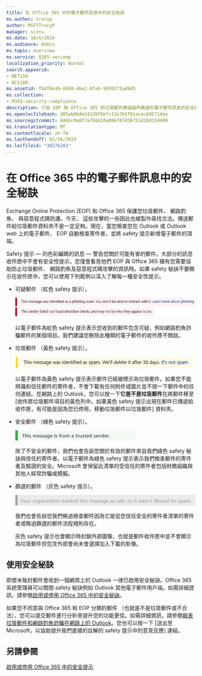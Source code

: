 ```yaml
---
title: 在 Office 365 中的電子郵件訊息中的安全秘訣
ms.author: tracyp
author: MSFTTracyP
manager: scotv
ms.date: 10/6/2016
ms.audience: Admin
ms.topic: overview
ms.service: O365-seccomp
localization_priority: Normal
search.appverid:
- MET150
- BCS160
ms.assetid: fb4f8e49-0468-4be2-8fa6-99501f1ad9d5
ms.collection:
- M365-security-compliance
description: 介紹 EOP 與 Office 365 的垃圾郵件篩選器所篩選的電子郵件訊息的安全秘訣。
ms.openlocfilehash: d85eb0bde24220fbbfc12e7b5f01acec69571dee
ms.sourcegitcommit: 686bc9a8f7a7b6810a096f07d36751d10d334409
ms.translationtype: MT
ms.contentlocale: zh-TW
ms.lasthandoff: 02/26/2019
ms.locfileid: "30276283"
---
```

# <a name="safety-tips-in-email-messages-in-office-365"></a>在 Office 365 中的電子郵件訊息中的安全秘訣

Exchange Online Protection (EOP) 和 Office 365 保護您垃圾郵件、 網路釣魚、 與惡意程式碼防護。今天、 這些攻擊的一些因此也被製作尋找合法。傳送郵件給垃圾郵件資料夾不是一定足夠。現在，當您檢查您在 Outlook 或 Outlook web 上的電子郵件、 EOP 自動檢查寄件者，並將 safety 提示新增電子郵件的頂端。 
  
Safety 提示 — 的色彩編碼的訊息 — 警告您關於可能有害的郵件。大部分的訊息收件匣中不會有安全性提示。您僅會看見他們 EOP 與 Office 365 擁有您需要協助防止垃圾郵件、 網路釣魚及惡意程式碼攻擊的資訊時。如果 safety 秘訣不要顯示在收件匣中，您可以使用下列範例以深入了解每一種安全性提示。
  
- 可疑郵件 （紅色 safety 提示）。
    
    ![這個螢幕擷取畫面顯示紅色 safety 提示。](media/5078a0be-e556-44a1-b169-09d780d26898.png)
  
    以電子郵件為紅色 safety 提示表示您收到的郵件包含可疑，例如網路釣魚詐騙郵件的某個項目。我們建議您刪除此種類的電子郵件的收件匣不開啟。
    
- 垃圾郵件 （黃色 safety 提示）。
    
    ![這個螢幕擷取畫面顯示為黃色 safety 提示。](media/793c9265-ea44-48fd-a98f-804fadd4163b.png)
  
    以電子郵件為黃色 safety 提示表示郵件已經被標示為垃圾郵件。如果您不能辨識和信任郵件的寄件者，不會下載有任何附件或圖片並不按一下郵件中的任何連結。在網路上的 Outlook，您可以按一下**它是不是垃圾郵件**在將郵件移至 [收件匣垃圾郵件項目的黃色列中。如果黃色 safety 提示出現在郵件已傳遞給收件匣，有可能是因為您已停用，移動垃圾郵件以垃圾郵件] 資料夾。 
    
- 安全郵件 （綠色 safety 提示）。
    
    ![這個螢幕擷取畫面顯示為綠色 safety 提示。](media/acbc11d0-f626-4848-9fbf-66eeeda3f803.png)
  
    除了不安全的郵件，我們也會告訴您關於有效的郵件來自我們綠色 safety 秘訣與信任的寄件者。以電子郵件為綠色 safety 提示表示我們檢查郵件的寄件者及驗證的安全。Microsoft 會保留此清單的受信任的寄件者包括財務組織與其他人經常詐騙或模擬。
    
- 篩選的郵件 （灰色 safety 提示）。
    
    ![這個螢幕擷取畫面顯示為灰色 safety 提示。](media/c4d0cf8f-08e9-4c84-beee-1d9e0b022e0a.png)
  
    我們也會告訴您我們略過檢查郵件因為它是從您信任安全的寄件者清單的寄件者或略過篩選的郵件流程規則存在。 
    
    灰色 safety 提示也會顯示時封鎖外部圖像，也就是郵件收件匣中並不會顯示為垃圾郵件但包含外部會尚未會選擇加入下載的影像。
    
## <a name="working-with-safety-tips"></a>使用安全秘訣

即使未每封郵件會收到一個網頁上的 Outlook 一律已啟用安全秘訣。Office 365 系統管理員可以關閉 safety 秘訣例如 Outlook 其他電子郵件用戶端。如需詳細資訊，請參閱[啟用或停用 Office 365 中的安全秘訣](enable-or-disable-safety-tips.md)。
  
如果您不同意與 Office 365 和 EOP 分類的郵件 （也就是不是垃圾郵件或不合法），您可以提交郵件進行分析來提升您的功能更佳。如需詳細資訊，請參閱[報表垃圾郵件和網路釣魚詐騙在網路上的 Outlook](https://technet.microsoft.com/library/dn594557.aspx)。您也可以按一下 [送出至 Microsoft，以協助提升我們直接的註解的 safety 提示中的意見反應] 連結。
  
## <a name="see-also"></a>另請參閱

[啟用或停用 Office 365 中的安全提示](enable-or-disable-safety-tips.md)

